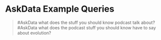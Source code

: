 # AskData Example Queries

> #AskData what does the stuff you should know podcast talk about?
> #AskData what does the podcast stuff you should know have to say about evolution?